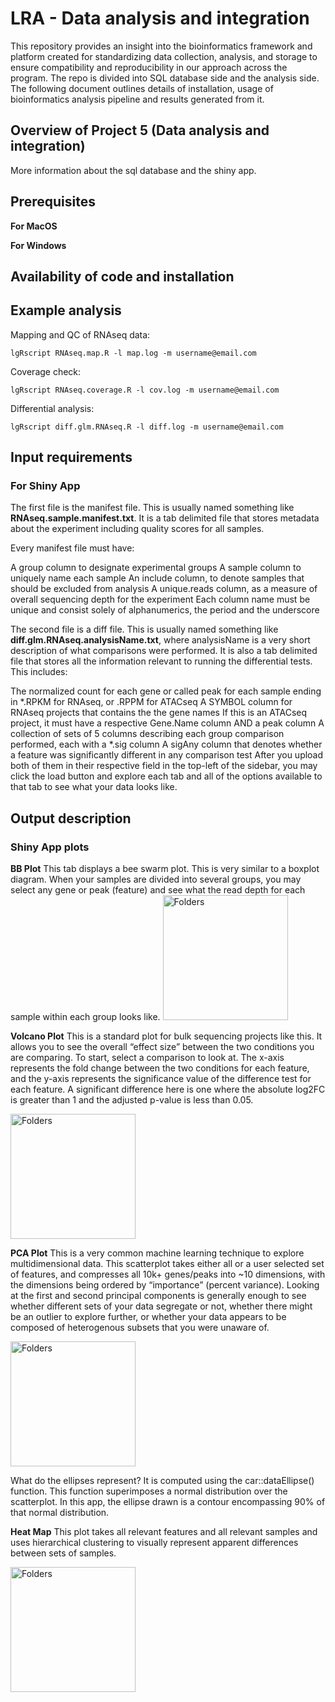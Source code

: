 # LRA - Data analysis and integration

This repository provides an insight into the bioinformatics framework and platform created for standardizing data collection, analysis, and storage to ensure compatibility and reproducibility in our approach across the program. The repo is divided into SQL database side and the analysis side. The following document outlines details of installation, usage of bioinformatics analysis pipeline and results generated from it.

## Overview of Project 5 (Data analysis and integration)

More information about the sql database and the shiny app.

## Prerequisites
**For MacOS**

**For Windows**

## Availability of code and installation

## Example analysis

Mapping and QC of RNAseq data:
```
lgRscript RNAseq.map.R -l map.log -m username@email.com
```

Coverage check:
```
lgRscript RNAseq.coverage.R -l cov.log -m username@email.com
```

Differential analysis:
```
lgRscript diff.glm.RNAseq.R -l diff.log -m username@email.com
```

## Input requirements

### For Shiny App
The first file is the manifest file. This is usually named something like **RNAseq.sample.manifest.txt**. It is a tab delimited file that stores metadata about the experiment including quality scores for all samples.

Every manifest file must have:

A group column to designate experimental groups
A sample column to uniquely name each sample
An include column, to denote samples that should be excluded from analysis
A unique.reads column, as a measure of overall sequencing depth for the experiment
Each column name must be unique and consist solely of alphanumerics, the period and the underscore

The second file is a diff file. This is usually named something like **diff.glm.RNAseq.analysisName.txt**, where analysisName is a very short description of what comparisons were performed. It is also a tab delimited file that stores all the information relevant to running the differential tests. This includes:

The normalized count for each gene or called peak for each sample ending in *.RPKM for RNAseq, or .RPPM for ATACseq
A SYMBOL column for RNAseq projects that contains the the gene names
If this is an ATACseq project, it must have a respective Gene.Name column AND a peak column
A collection of sets of 5 columns describing each group comparison performed, each with a *.sig column
A sigAny column that denotes whether a feature was significantly different in any comparison test
After you upload both of them in their respective field in the top-left of the sidebar, you may click the load button and explore each tab and all of the options available to that tab to see what your data looks like.

## Output description

### Shiny App plots
**BB Plot**
This tab displays a bee swarm plot. This is very similar to a boxplot diagram. When your samples are divided into several groups, you may select any gene or peak (feature) and see what the read depth for each sample within each group looks like.
<img src="https://github.com/MGupta313/LRA/Analysis/Images/bbplot.png" alt="Folders" width="200"/>


**Volcano Plot**
This is a standard plot for bulk sequencing projects like this. It allows you to see the overall “effect size” between the two conditions you are comparing. To start, select a comparison to look at. The x-axis represents the fold change between the two conditions for each feature, and the y-axis represents the significance value of the difference test for each feature. A significant difference here is one where the absolute log2FC is greater than 1 and the adjusted p-value is less than 0.05.

<img src="https://github.com/MGupta313/LRA/Analysis/Images/volcano.png" alt="Folders" width="200"/>


**PCA Plot**
This is a very common machine learning technique to explore multidimensional data. This scatterplot takes either all or a user selected set of features, and compresses all 10k+ genes/peaks into ~10 dimensions, with the dimensions being ordered by “importance” (percent variance). Looking at the first and second principal components is generally enough to see whether different sets of your data segregate or not, whether there might be an outlier to explore further, or whether your data appears to be composed of heterogenous subsets that you were unaware of.

<img src="https://github.com/MGupta313/LRA/Analysis/Images/pca.png" alt="Folders" width="200"/>

What do the ellipses represent?
It is computed using the car::dataEllipse() function. This function superimposes a normal distribution over the scatterplot. In this app, the ellipse drawn is a contour encompassing 90% of that normal distribution.

**Heat Map**
This plot takes all relevant features and all relevant samples and uses hierarchical clustering to visually represent apparent differences between sets of samples.

<img src="https://github.com/MGupta313/LRA/Analysis/Images/heatmap.png" alt="Folders" width="200"/>
